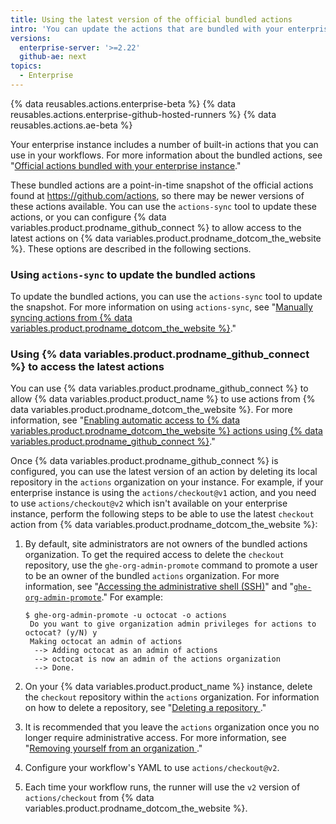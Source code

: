 ```yaml
---
title: Using the latest version of the official bundled actions
intro: 'You can update the actions that are bundled with your enterprise, or use actions directly from {% data variables.product.prodname_dotcom_the_website %}.'
versions:
  enterprise-server: '>=2.22'
  github-ae: next
topics:
  - Enterprise
---
```


{% data reusables.actions.enterprise-beta %}
{% data reusables.actions.enterprise-github-hosted-runners %}
{% data reusables.actions.ae-beta %}

Your enterprise instance includes a number of built-in actions that you can use in your workflows. For more information about the bundled actions, see "[Official actions bundled with your enterprise instance](/admin/github-actions/about-using-actions-in-your-enterprise#official-actions-bundled-with-your-enterprise-instance)."

These bundled actions are a point-in-time snapshot of the official actions found at https://github.com/actions, so there may be newer versions of these actions available. You can use the `actions-sync` tool to update these actions, or you can configure {% data variables.product.prodname_github_connect %} to allow access to the latest actions on {% data variables.product.prodname_dotcom_the_website %}. These options are described in the following sections.

### Using `actions-sync` to update the bundled actions

To update the bundled actions, you can use the `actions-sync` tool to update the snapshot. For more information on using `actions-sync`, see "[Manually syncing actions from {% data variables.product.prodname_dotcom_the_website %}](/admin/github-actions/manually-syncing-actions-from-githubcom)."

### Using {% data variables.product.prodname_github_connect %} to access the latest actions

You can use {% data variables.product.prodname_github_connect %} to allow {% data variables.product.product_name %} to use actions from {% data variables.product.prodname_dotcom_the_website %}. For more information, see "[Enabling automatic access to {% data variables.product.prodname_dotcom_the_website %} actions using {% data variables.product.prodname_github_connect %}](/admin/github-actions/enabling-automatic-access-to-githubcom-actions-using-github-connect)."

Once {% data variables.product.prodname_github_connect %} is configured, you can use the latest version of an action by deleting its local repository in the `actions` organization on your instance. For example, if your enterprise instance is using the `actions/checkout@v1` action, and you need to use `actions/checkout@v2` which isn't available on your enterprise instance, perform the following steps to be able to use the latest `checkout` action from {% data variables.product.prodname_dotcom_the_website %}:

1. By default, site administrators are not owners of the bundled actions organization. To get the required access to delete the `checkout` repository, use the `ghe-org-admin-promote` command to promote a user to be an owner of the bundled `actions` organization. For more information, see "[Accessing the administrative shell (SSH)](/admin/configuration/accessing-the-administrative-shell-ssh)" and "[`ghe-org-admin-promote`](/admin/configuration/command-line-utilities#ghe-org-admin-promote)." For example:

   ```shell
   $ ghe-org-admin-promote -u octocat -o actions
    Do you want to give organization admin privileges for actions to octocat? (y/N) y
    Making octocat an admin of actions
     --> Adding octocat as an admin of actions
     --> octocat is now an admin of the actions organization
     --> Done.
   ```
1. On your {% data variables.product.product_name %} instance, delete the `checkout` repository within the `actions` organization. For information on how to delete a repository, see "[Deleting a repository
](/github/administering-a-repository/deleting-a-repository)."
1. It is recommended that you leave the `actions` organization once you no longer require administrative access. For more information, see "[Removing yourself from an organization
](/github/setting-up-and-managing-your-github-user-account/removing-yourself-from-an-organization)."
1. Configure your workflow's YAML to use `actions/checkout@v2`.
1. Each time your workflow runs, the runner will use the `v2` version of `actions/checkout` from {% data variables.product.prodname_dotcom_the_website %}.
